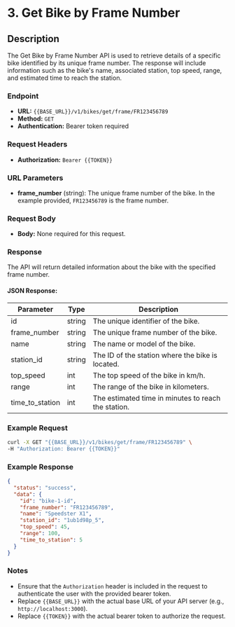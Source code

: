 # 3. Get Bike by Frame Number

## Description
The Get Bike by Frame Number API is used to retrieve details of a specific bike identified by its unique frame number. The response will include information such as the bike's name, associated station, top speed, range, and estimated time to reach the station.

### Endpoint

- **URL:** `{{BASE_URL}}/v1/bikes/get/frame/FR123456789`
- **Method:** `GET`
- **Authentication:** Bearer token required

### Request Headers

- **Authorization:** `Bearer {{TOKEN}}`

### URL Parameters

- **frame_number** (string): The unique frame number of the bike. In the example provided, `FR123456789` is the frame number.

### Request Body

- **Body:** None required for this request.

### Response

The API will return detailed information about the bike with the specified frame number.

#### JSON Response:

| Parameter          | Type   | Description                                                |
|--------------------|--------|------------------------------------------------------------|
| id                 | string | The unique identifier of the bike.                         |
| frame_number       | string | The unique frame number of the bike.                       |
| name               | string | The name or model of the bike.                             |
| station_id         | string | The ID of the station where the bike is located.           |
| top_speed          | int    | The top speed of the bike in km/h.                         |
| range              | int    | The range of the bike in kilometers.                       |
| time_to_station    | int    | The estimated time in minutes to reach the station.        |

### Example Request

```bash
curl -X GET "{{BASE_URL}}/v1/bikes/get/frame/FR123456789" \
-H "Authorization: Bearer {{TOKEN}}"
```

### Example Response

```json
{
  "status": "success",
  "data": {
    "id": "bike-1-id",
    "frame_number": "FR123456789",
    "name": "Speedster X1",
    "station_id": "1ub1d98p_5",
    "top_speed": 45,
    "range": 100,
    "time_to_station": 5
  }
}
```

### Notes

- Ensure that the `Authorization` header is included in the request to authenticate the user with the provided bearer token.
- Replace `{{BASE_URL}}` with the actual base URL of your API server (e.g., `http://localhost:3000`).
- Replace `{{TOKEN}}` with the actual bearer token to authorize the request.